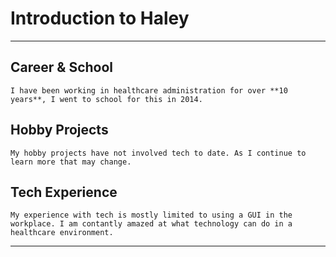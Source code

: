 # Introduction to Haley

--------
## Career & School
    I have been working in healthcare administration for over **10 years**, I went to school for this in 2014.

## Hobby Projects
    My hobby projects have not involved tech to date. As I continue to learn more that may change.      

## Tech Experience 
    My experience with tech is mostly limited to using a GUI in the workplace. I am contantly amazed at what technology can do in a healthcare environment. 

------